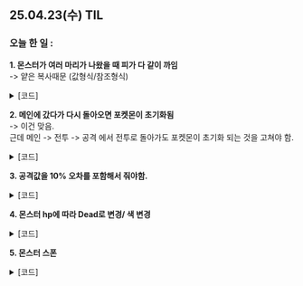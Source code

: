 ## 25.04.23(수) TIL

### 오늘 한 일 : 
__1. 몬스터가 여러 마리가 나왔을 때 피가 다 같이 까임__   
   -> 얕은 복사때문 (값형식/참조형식)   

<details>
   <summary> [코드]</summary>
   
       public Monster Copy()
       {
          //Dictionary 복제 -> Dictionary 복제하는데 Stat이 클래스라서 Stat을 복제하면서 해야함.
           Dictionary<StatType, Stat> newStat = new Dictionary<StatType, Stat>();

           foreach(var copyDict in Stats)//foreach문을 이용하여 딕셔너리의 모든 키-값에 접근할 수 있음. (foreach var '지역변수' in '딕셔너리 이름')
                                        // Stats : Dictionary<StatType, Stat>의 Stats이므로 copyDict도 <StatType, stat> 타입임
                                        // copyDict는 Stats 딕셔너리의 각 항목을 참조하는 변수 + foreach는 딕셔너리에서 항목을 자동으로 순회할 수 있기 때문에 Stats만 써도 딕셔너리의 Key와 value값을 가져올 수 있다.
           {
                Stat original = copyDict.Value; //CopyDict는 foreach문으로 딕셔너리를 순회하는 변수이므로, copyDict.value(StatType의 정보)를 original에 저장하는 결과가 된다.
                Stat copyStat = new Stat(); //Stat 객체 생성

                copyStat.Type = original.Type; //복제!
                copyStat.BaseValue = original.BaseValue;
                copyStat.BuffValue = original.BuffValue;
                copyStat.EquipmentValue = original.EquipmentValue;
                newStat[copyDict.Key] = copyStat; //newStat : Dictionary<StatType, Stat> 타입의 딕셔너리의 copyDict.Key라는 키에 copyStat 값을 주겠다.
                                          //즉 newStat의 key = copyDict.Key, newStat의 value = copyStat
           }
   
        //List 복제
       List<int> newSkill = new List<int>(Skills);

       Monster monster = new Monster(Type, Name, newStat, newSkill);

       return monster;
       }
</details>

__2. 메인에 갔다가 다시 돌아오면 포켓몬이 초기화됨__ <br>
   -> 이건 맞음.<br>근데 메인 -> 전투 -> 공격 에서 전투로 돌아가도 포켓몬이 초기화 되는 것을 고쳐야 함.
<details>
   <summary> [코드]</summary>
   
       public void RandomMonster()
       {
            MonsterSelectList.Clear();
            Console.WriteLine("\n");

            List<Monster> MonstersAllList = MonsterTable.MonsterDataDic.Values.ToList(); //몬스터 테이블의 모든 몬스터 정보

            Random rand = new Random(); //랜덤값을 쓰겠습니다.
            int randomNum = rand.Next(1, 5); //1부터 4까지의 랜덤값을 randomNum에 넣음 -> 랜덤한 수를 출력
         
            for (int i = 0; i < randomNum; i++) //-> 랜덤한 몬스터 출력
            {
                int randomMonsterNum = rand.Next(0, MonstersAllList.Count); //0부터 전체 몬스터의 수만큼 랜덤한 수를 randomMonsterNum에 넣음
                //랜덤한 몬스터 1개를 선택한다. 새로운 몬스터를 만들어서 그 몬스터에 정보를 넘겨준다.
                //Monster newMonster = MonstersAllList[randomMonsterNum].copy();
                MonsterSelectList.Add(MonstersAllList[randomMonsterNum].Copy()); //MonsterAllList의 Copy()에서 정보를 랜덤한 수(randomMonsterNum)로 골라 MonsterSelectList에 넣음.
                                                                                 //-> 동일한 정보를 가진 몬스터의 피를 일괄로 깎지 않기 위해!
            } 
       }
</details>

__3. 공격값을 10% 오차를 포함해서 줘야함.__
<details>
   <summary> [코드]</summary>
   
       float originalDamage = PlayerInfo.Monster.Stats[StatType.Attack].FinalValue;
       float minDamage = originalDamage * 0.9f; //공격력의 최소값
       float maxDamage = originalDamage * 1.1f; //공격력의 최대값
      
       Random random = new Random();
       float randomNum = (float)random.NextDouble() * (maxDamage - minDamage); //최소값과 최대값 사이에서 랜덤 값 구하기
       float roundedValue = (float)Math.Round(randomNum, 0); //소수점 1자리에서 반올림
      
       float damage = maxDamage - roundedValue; //공격력에서 10% 오차가 생긴 데미지
      
       float monsterOriginHp = monster.Stats[StatType.CurHp].FinalValue;
</details>

__4. 몬스터 hp에 따라 Dead로 변경/ 색 변경__
<details>
   <summary> [코드]</summary>
   
<EnterBattleAction.cs>
       public static void DisplayMonsterList() // 몬스터 hp <= 0이면 dead 표시, 색 변경
       {
            foreach (Monster monster in MonsterSelectList) //-> 최종적으로 화면에 출력하기 위해
            {
                float maxHP = monster.Stats[StatType.MaxHp].FinalValue; //maxHP를 가져옴
                float curHP = monster.Stats[StatType.CurHp].FinalValue;
        
                if (MonsterStateDic[monster] == MonsterState.Catched)
                {
                    Console.ForegroundColor = ConsoleColor.Green;
                    Console.WriteLine($"Lv. {monster.Lv} {monster.Name} Catched!");
                    Console.ForegroundColor = ConsoleColor.White;
                }
                else if (MonsterStateDic[monster] == MonsterState.Dead)
                {
                    Console.ForegroundColor = ConsoleColor.DarkGray;
                    Console.WriteLine($"Lv. {monster.Lv} {monster.Name} Dead");
                    Console.ForegroundColor = ConsoleColor.White;
                }
                else
                {
                    Console.WriteLine($"Lv. {monster.Lv} {monster.Name} HP {curHP}/{maxHP}");
                }
            }
       }

<AttackAction.cs>
       if (monster.Stats[StatType.CurHp].FinalValue <= 0) //FinalValue가 <= 0 인경우 Dead로 변경
         EnterBattleAction.MonsterStateDic[monster] = MonsterState.Dead;
   
       public static void DisplayMonsterList() // 몬스터 hp <= 0이면 dead 표시, 색 변경
       {
            foreach (Monster monster in MonsterSelectList) //-> 최종적으로 화면에 출력하기 위해
            {
                float maxHP = monster.Stats[StatType.MaxHp].FinalValue; //maxHP를 가져옴
                float curHP = monster.Stats[StatType.CurHp].FinalValue;

                string monsterDead = monster.Stats[StatType.CurHp].FinalValue <= 0 ? "Dead" : monster.Stats[StatType.CurHp].FinalValue.ToString();
                Console.WriteLine($"Lv. {monster.Lv} {monster.Name} HP {monsterDead}"); //화면에 출력
            }
        }
</details>

__5. 몬스터 스폰__
<details>
   <summary> [코드]</summary>
   
       List<Monster> MonstersAllList = MonsterTable.MonsterDataDic.Values.ToList(); //몬스터 테이블의 모든 몬스터 정보

       Random rand = new Random(); //랜덤값을 쓰겠습니다.
       int randomNum = rand.Next(1, 5); //1부터 4까지의 랜덤값을 randomNum에 넣음 -> 랜덤한 수를 출력
         
       for (int i = 0; i < randomNum; i++) //-> 랜덤한 몬스터 출력
       {
           int randomMonsterNum = rand.Next(0, MonstersAllList.Count); //0부터 전체 몬스터의 수만큼 랜덤한 수를 randomMonsterNum에 넣음
                                                                       //랜덤한 몬스터 1개를 선택한다. 새로운 몬스터를 만들어서 그 몬스터에 정보를 넘겨준다.
                                                                       //Monster newMonster = MonstersAllList[randomMonsterNum].copy();
           MonsterSelectList.Add(MonstersAllList[randomMonsterNum].Copy()); //MonsterAllList의 Copy()에서 정보를 랜덤한 수(randomMonsterNum)로 골라 MonsterSelectList에 넣음.
                                                                            //-> 동일한 정보를 가진 몬스터의 피를 일괄로 깎지 않기 위해!
       } 
</details>
